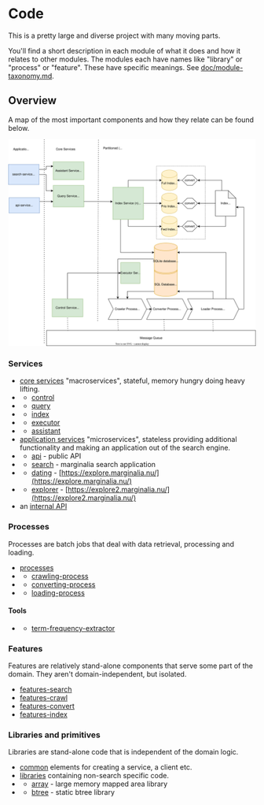 # Code

This is a pretty large and diverse project with many moving parts. 

You'll find a short description in each module of what it does and how it relates to other modules.
The modules each have names like "library" or "process" or "feature".  These have specific meanings. 
See [doc/module-taxonomy.md](../doc/module-taxonomy.md).

## Overview

A map of the most important components and how they relate can be found below. 

![image](../doc/diagram/conceptual-overview.svg)

### Services
* [core services](services-core/) "macroservices", stateful, memory hungry doing heavy lifting.
* * [control](services-core/control-service)
* * [query](services-core/query-service)
* * [index](services-core/index-service)
* * [executor](services-core/executor-service)
* * [assistant](services-core/assistant-service)
* [application services](services-application/) "microservices", stateless providing additional functionality and making an application out of the search engine.
* * [api](services-application/api-service)  - public API
* * [search](services-application/search-service) - marginalia search application
* * [dating](services-application/dating-service)  - [https://explore.marginalia.nu/](https://explore.marginalia.nu/)
* * [explorer](services-application/explorer-service)  - [https://explore2.marginalia.nu/](https://explore2.marginalia.nu/)
* an [internal API](api/)

### Processes

Processes are batch jobs that deal with data retrieval, processing and loading.

* [processes](processes/)
* * [crawling-process](processes/crawling-process)
* * [converting-process](processes/converting-process)
* * [loading-process](processes/loading-process)

#### Tools

* * [term-frequency-extractor](tools/term-frequency-extractor)

### Features

Features are relatively stand-alone components that serve some part of the domain. They aren't domain-independent,
but isolated. 

* [features-search](features-search)
* [features-crawl](features-crawl)
* [features-convert](features-convert)
* [features-index](features-index)

### Libraries and primitives

Libraries are stand-alone code that is independent of the domain logic.  

* [common](common/) elements for creating a service, a client etc.
* [libraries](libraries/) containing non-search specific code.
* * [array](libraries/array/) - large memory mapped area library 
* * [btree](libraries/btree/) - static btree library
